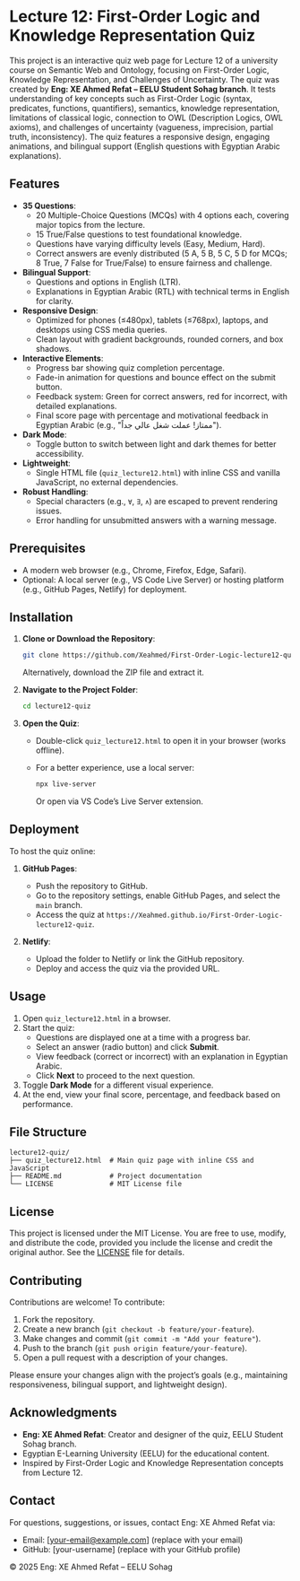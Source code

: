 # Lecture 12: First-Order Logic and Knowledge Representation Quiz

This project is an interactive quiz web page for Lecture 12 of a university course on Semantic Web and Ontology, focusing on First-Order Logic, Knowledge Representation, and Challenges of Uncertainty. The quiz was created by **Eng: XE Ahmed Refat – EELU Student Sohag branch**. It tests understanding of key concepts such as First-Order Logic (syntax, predicates, functions, quantifiers), semantics, knowledge representation, limitations of classical logic, connection to OWL (Description Logics, OWL axioms), and challenges of uncertainty (vagueness, imprecision, partial truth, inconsistency). The quiz features a responsive design, engaging animations, and bilingual support (English questions with Egyptian Arabic explanations).

## Features

- **35 Questions**:
  - 20 Multiple-Choice Questions (MCQs) with 4 options each, covering major topics from the lecture.
  - 15 True/False questions to test foundational knowledge.
  - Questions have varying difficulty levels (Easy, Medium, Hard).
  - Correct answers are evenly distributed (5 A, 5 B, 5 C, 5 D for MCQs; 8 True, 7 False for True/False) to ensure fairness and challenge.
- **Bilingual Support**:
  - Questions and options in English (LTR).
  - Explanations in Egyptian Arabic (RTL) with technical terms in English for clarity.
- **Responsive Design**:
  - Optimized for phones (≤480px), tablets (≤768px), laptops, and desktops using CSS media queries.
  - Clean layout with gradient backgrounds, rounded corners, and box shadows.
- **Interactive Elements**:
  - Progress bar showing quiz completion percentage.
  - Fade-in animation for questions and bounce effect on the submit button.
  - Feedback system: Green for correct answers, red for incorrect, with detailed explanations.
  - Final score page with percentage and motivational feedback in Egyptian Arabic (e.g., "ممتاز! عملت شغل عالي جداً").
- **Dark Mode**:
  - Toggle button to switch between light and dark themes for better accessibility.
- **Lightweight**:
  - Single HTML file (`quiz_lecture12.html`) with inline CSS and vanilla JavaScript, no external dependencies.
- **Robust Handling**:
  - Special characters (e.g., `∀`, `∃`, `∧`) are escaped to prevent rendering issues.
  - Error handling for unsubmitted answers with a warning message.

## Prerequisites

- A modern web browser (e.g., Chrome, Firefox, Edge, Safari).
- Optional: A local server (e.g., VS Code Live Server) or hosting platform (e.g., GitHub Pages, Netlify) for deployment.

## Installation

1. **Clone or Download the Repository**:

   ```bash
   git clone https://github.com/Xeahmed/First-Order-Logic-lecture12-quiz.git
   ```

   Alternatively, download the ZIP file and extract it.

2. **Navigate to the Project Folder**:

   ```bash
   cd lecture12-quiz
   ```

3. **Open the Quiz**:

   - Double-click `quiz_lecture12.html` to open it in your browser (works offline).
   - For a better experience, use a local server:

     ```bash
     npx live-server
     ```

     Or open via VS Code’s Live Server extension.

## Deployment

To host the quiz online:

1. **GitHub Pages**:
   - Push the repository to GitHub.
   - Go to the repository settings, enable GitHub Pages, and select the `main` branch.
   - Access the quiz at `https://Xeahmed.github.io/First-Order-Logic-lecture12-quiz`.

2. **Netlify**:
   - Upload the folder to Netlify or link the GitHub repository.
   - Deploy and access the quiz via the provided URL.

## Usage

1. Open `quiz_lecture12.html` in a browser.
2. Start the quiz:
   - Questions are displayed one at a time with a progress bar.
   - Select an answer (radio button) and click **Submit**.
   - View feedback (correct or incorrect) with an explanation in Egyptian Arabic.
   - Click **Next** to proceed to the next question.
3. Toggle **Dark Mode** for a different visual experience.
4. At the end, view your final score, percentage, and feedback based on performance.

## File Structure

```
lecture12-quiz/
├── quiz_lecture12.html  # Main quiz page with inline CSS and JavaScript
├── README.md            # Project documentation
└── LICENSE              # MIT License file
```

## License

This project is licensed under the MIT License. You are free to use, modify, and distribute the code, provided you include the license and credit the original author. See the [LICENSE](LICENSE) file for details.

## Contributing

Contributions are welcome! To contribute:

1. Fork the repository.
2. Create a new branch (`git checkout -b feature/your-feature`).
3. Make changes and commit (`git commit -m "Add your feature"`).
4. Push to the branch (`git push origin feature/your-feature`).
5. Open a pull request with a description of your changes.

Please ensure your changes align with the project’s goals (e.g., maintaining responsiveness, bilingual support, and lightweight design).

## Acknowledgments

- **Eng: XE Ahmed Refat**: Creator and designer of the quiz, EELU Student Sohag branch.
- Egyptian E-Learning University (EELU) for the educational content.
- Inspired by First-Order Logic and Knowledge Representation concepts from Lecture 12.

## Contact

For questions, suggestions, or issues, contact Eng: XE Ahmed Refat via:

- Email: [your-email@example.com] (replace with your email)
- GitHub: [your-username] (replace with your GitHub profile)

© 2025 Eng: XE Ahmed Refat – EELU Sohag
